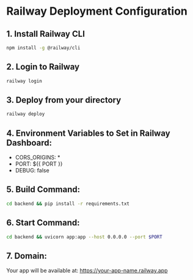 # Railway Deployment Configuration

## 1. Install Railway CLI
```bash
npm install -g @railway/cli
```

## 2. Login to Railway
```bash
railway login
```

## 3. Deploy from your directory
```bash
railway deploy
```

## 4. Environment Variables to Set in Railway Dashboard:
- CORS_ORIGINS: *
- PORT: ${{ PORT }}
- DEBUG: false

## 5. Build Command:
```bash
cd backend && pip install -r requirements.txt
```

## 6. Start Command:
```bash
cd backend && uvicorn app:app --host 0.0.0.0 --port $PORT
```

## 7. Domain:
Your app will be available at: https://your-app-name.railway.app